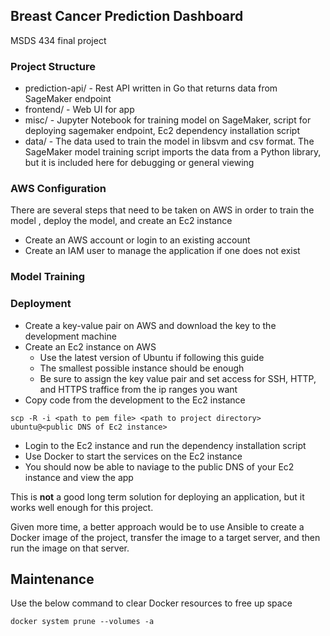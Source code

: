 Breast Cancer Prediction Dashboard
---
MSDS 434 final project

### Project Structure
- prediction-api/ - Rest API written in Go that returns data from SageMaker
endpoint
- frontend/ - Web UI for app
- misc/ - Jupyter Notebook for training model on SageMaker, script for deploying
sagemaker endpoint, Ec2 dependency installation script
- data/ - The data used to train the model in libsvm and csv format. The
SageMaker model training script imports the data from a Python library, but it
is included here for debugging or general viewing

### AWS Configuration
There are several steps that need to be taken on AWS in order to train the model
, deploy the model, and create an Ec2 instance
- Create an AWS account or login to an existing account
- Create an IAM user to manage the application if one does not exist

### Model Training

### Deployment
- Create a key-value pair on AWS and download the key to the development machine
- Create an Ec2 instance on AWS
    - Use the latest version of Ubuntu if following this guide
    - The smallest possible instance should be enough
    - Be sure to assign the key value pair and set access for SSH, HTTP, and
HTTPS traffice from the ip ranges you want
- Copy code from the development to the Ec2 instance
```
scp -R -i <path to pem file> <path to project directory> ubuntu@<public DNS of Ec2 instance>
```
- Login to the Ec2 instance and run the dependency installation script
- Use Docker to start the services on the Ec2 instance
- You should now be able to naviage to the public DNS of your Ec2 instance and
view the app

This is **not** a good long term solution for deploying an application, but it
works well enough for this project.

Given more time, a better approach would be to use Ansible to create a Docker
image of the project, transfer the image to a target server, and then run the
image on that server.

Maintenance
---
Use the below command to clear Docker resources to free up space
```
docker system prune --volumes -a
```
